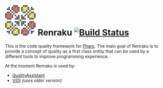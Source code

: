 ![Renraku logo](media/logo_100.png) Renraku [![Build Status](https://travis-ci.org/Uko/Renraku.svg?branch=master)](https://travis-ci.org/Uko/Renraku)
=======

This is the code quality framework for [Pharo](http://pharo.org). The main goal of Renraku is to provide a concept of quality as a first class entity that can be used by a different tools to improve programming experience.

At the moment Renraku is used by:

 * [QualityAssistant](https://github.com/Uko/QualityAssistant)
 * [ViDI](https://github.com/Uko/Vidi) _(uses older version)_
